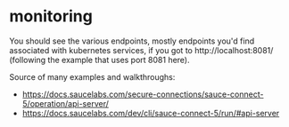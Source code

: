 # monitoring
You should see the various endpoints, mostly endpoints you'd find associated with kubernetes services, if you got to http://localhost:8081/ (following the example that uses port 8081 here). 

Source of many examples and walkthroughs: 
- https://docs.saucelabs.com/secure-connections/sauce-connect-5/operation/api-server/ 
- https://docs.saucelabs.com/dev/cli/sauce-connect-5/run/#api-server





